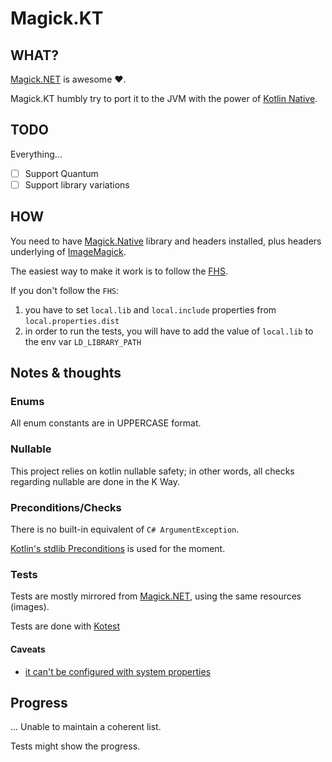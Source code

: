# Magick.KT

## WHAT?

[Magick.NET](https://github.com/dlemstra/Magick.NET) is awesome ❤️.

Magick.KT humbly try to port it to the JVM with the power of [Kotlin Native](https://kotlinlang.org/docs/native-c-interop.html).

## TODO

Everything...

* [ ] Support Quantum
* [ ] Support library variations

## HOW

You need to have [Magick.Native](https://github.com/dlemstra/Magick.Native) library and headers installed,
plus headers underlying of [ImageMagick](https://github.com/ImageMagick/ImageMagick).

The easiest way to make it work is to follow the [FHS](https://en.wikipedia.org/wiki/Filesystem_Hierarchy_Standard).

If you don't follow the `FHS`:

1. you have to set `local.lib` and `local.include` properties from `local.properties.dist`
2. in order to run the tests, you will have to add the value of `local.lib` to the env var `LD_LIBRARY_PATH`

## Notes & thoughts

### Enums

All enum constants are in UPPERCASE format.

### Nullable

This project relies on kotlin nullable safety; in other words, all checks regarding nullable are done in the K Way.

### Preconditions/Checks

There is no built-in equivalent of `C# ArgumentException`.

[Kotlin's stdlib Preconditions](https://github.com/JetBrains/kotlin/blob/v1.9.10/libraries/stdlib/src/kotlin/util/Preconditions.kt) is used for the moment.

### Tests

Tests are mostly mirrored from [Magick.NET](https://github.com/dlemstra/Magick.NET), using the same resources (images).

Tests are done with [Kotest](https://kotest.io)

#### Caveats

- [it can't be configured with system properties](https://github.com/kotest/kotest/blob/402597ca4bf581f10df2f3d062a2427e0de2d005/kotest-framework/kotest-framework-engine/src/commonMain/kotlin/io/kotest/engine/config/ConfigManager.kt#L37)

## Progress

... Unable to maintain a coherent list.

Tests might show the progress.
